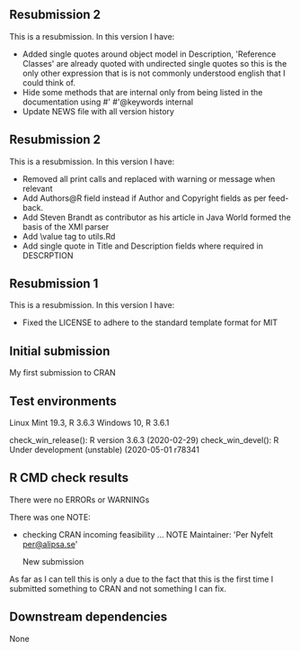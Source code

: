 ## Resubmission 2
This is a resubmission. In this version I have:
* Added single quotes around object model in Description, 'Reference Classes' are already 
quoted with undirected single quotes so this is the only other expression that is is not
commonly understood english that I could think of.
* Hide some methods that are internal only from being listed in the documentation using #' #'@keywords internal
* Update NEWS file with all version history

## Resubmission 2
This is a resubmission. In this version I have:
* Removed all print calls and replaced with warning or message when relevant
* Add Authors@R field instead if Author and Copyright fields as per feed-back.
* Add Steven Brandt as contributor as his article in Java World formed the basis of the XMl parser 
* Add \value tag to utils.Rd
* Add single quote in Title and Description fields where required in DESCRPTION 

## Resubmission 1
This is a resubmission. In this version I have:
* Fixed the LICENSE to adhere to the standard template format for MIT


## Initial submission
My first submission to CRAN

## Test environments
 Linux Mint 19.3, R 3.6.3
 Windows 10, R 3.6.1
 
 check_win_release(): R version 3.6.3 (2020-02-29)
 check_win_devel(): R Under development (unstable) (2020-05-01 r78341
 
 ## R CMD check results
 There were no ERRORs or WARNINGs 
 
 There was one NOTE:
* checking CRAN incoming feasibility ... NOTE
    Maintainer: 'Per Nyfelt <per@alipsa.se>'

    New submission
 
 As far as I can tell this is only a due to the fact that this is the first time I submitted something to CRAN and
 not something I can fix.
 
 ## Downstream dependencies
 None